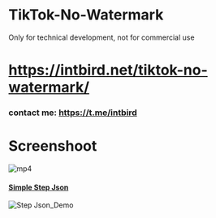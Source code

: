 # TikTok-No-Watermark
Only for technical development, not for commercial use

# https://intbird.net/tiktok-no-watermark/

### contact me: https://t.me/intbird


# Screenshoot

![mp4](https://github.com/intbird/TikTok-No-Watermark/blob/main/tiktok.gif)






#### [Simple Step Json](https://github.com/intbird/TikTok-No-Watermark/blob/main/tiktok_auto_step.json)

![Step Json_Demo](https://github.com/intbird/TikTok-No-Watermark/blob/main/tiktok_auto_step.gif)
